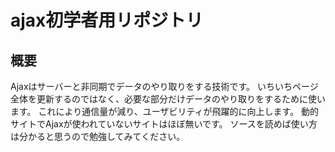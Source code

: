 # ajax初学者用リポジトリ

## 概要
Ajaxはサーバーと非同期でデータのやり取りをする技術です。
いちいちページ全体を更新するのではなく、必要な部分だけデータのやり取りをするために使います。
これにより通信量が減り、ユーザビリティが飛躍的に向上します。
動的サイトでAjaxが使われていないサイトはほぼ無いです。
ソースを読めば使い方は分かると思うので勉強してみてください。

